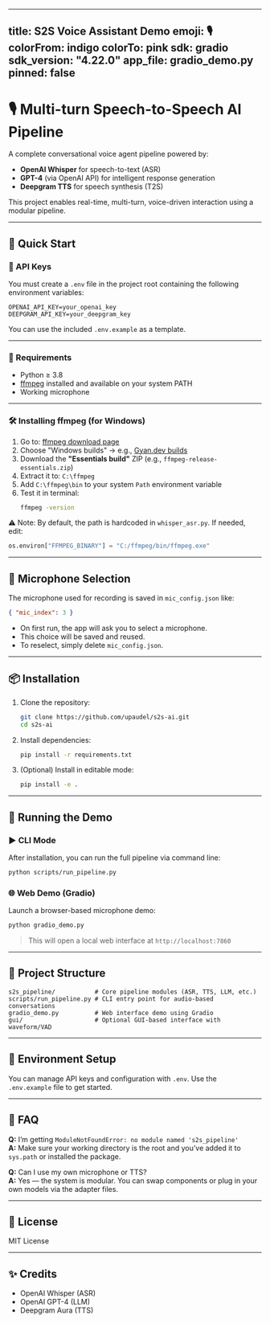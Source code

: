 
---
title: S2S Voice Assistant Demo
emoji: 🎙️
colorFrom: indigo
colorTo: pink
sdk: gradio
sdk_version: "4.22.0"
app_file: gradio_demo.py
pinned: false
---

# 🎙️ Multi-turn Speech-to-Speech AI Pipeline

A complete conversational voice agent pipeline powered by:
- **OpenAI Whisper** for speech-to-text (ASR)
- **GPT-4** (via OpenAI API) for intelligent response generation
- **Deepgram TTS** for speech synthesis (T2S)

This project enables real-time, multi-turn, voice-driven interaction using a modular pipeline.

---

## 🚀 Quick Start

### 🔑 API Keys

You must create a `.env` file in the project root containing the following environment variables:

```env
OPENAI_API_KEY=your_openai_key
DEEPGRAM_API_KEY=your_deepgram_key
```

You can use the included `.env.example` as a template.

---

### 🧰 Requirements

- Python ≥ 3.8
- [ffmpeg](https://ffmpeg.org/) installed and available on your system PATH
- Working microphone

---

### 🛠️ Installing ffmpeg (for Windows)

1. Go to: [ffmpeg download page](https://ffmpeg.org/download.html)
2. Choose "Windows builds" → e.g., [Gyan.dev builds](https://www.gyan.dev/ffmpeg/builds/)
3. Download the **"Essentials build"** ZIP (e.g., `ffmpeg-release-essentials.zip`)
4. Extract it to: `C:\ffmpeg`
5. Add `C:\ffmpeg\bin` to your system `Path` environment variable
6. Test it in terminal:
   ```bash
   ffmpeg -version
   ```

⚠️ Note: By default, the path is hardcoded in `whisper_asr.py`. If needed, edit:
```python
os.environ["FFMPEG_BINARY"] = "C:/ffmpeg/bin/ffmpeg.exe"
```

---

## 🎤 Microphone Selection

The microphone used for recording is saved in `mic_config.json` like:

```json
{ "mic_index": 3 }
```

- On first run, the app will ask you to select a microphone.
- This choice will be saved and reused.
- To reselect, simply delete `mic_config.json`.

---

## 📦 Installation

1. Clone the repository:
   ```bash
   git clone https://github.com/upaudel/s2s-ai.git
   cd s2s-ai
   ```

2. Install dependencies:
   ```bash
   pip install -r requirements.txt
   ```

3. (Optional) Install in editable mode:
   ```bash
   pip install -e .
   ```

---

## 🧪 Running the Demo

### ▶ CLI Mode
After installation, you can run the full pipeline via command line:

```bash
python scripts/run_pipeline.py
```

### 🌐 Web Demo (Gradio)
Launch a browser-based microphone demo:

```bash
python gradio_demo.py
```

> This will open a local web interface at `http://localhost:7860`

---

## 📁 Project Structure

```
s2s_pipeline/           # Core pipeline modules (ASR, TTS, LLM, etc.)
scripts/run_pipeline.py # CLI entry point for audio-based conversations
gradio_demo.py          # Web interface demo using Gradio
gui/                    # Optional GUI-based interface with waveform/VAD
```

---

## 🔐 Environment Setup

You can manage API keys and configuration with `.env`. Use the `.env.example` file to get started.

---

## 🙋 FAQ

**Q:** I’m getting `ModuleNotFoundError: no module named 's2s_pipeline'`  
**A:** Make sure your working directory is the root and you’ve added it to `sys.path` or installed the package.

**Q:** Can I use my own microphone or TTS?  
**A:** Yes — the system is modular. You can swap components or plug in your own models via the adapter files.

---

## 📜 License

MIT License

---

## ✨ Credits

- OpenAI Whisper (ASR)
- OpenAI GPT-4 (LLM)
- Deepgram Aura (TTS)
